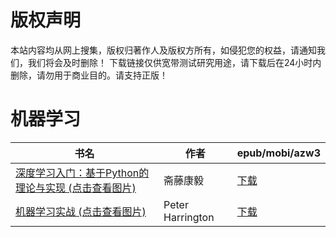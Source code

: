 # 版权声明

本站内容均从网上搜集，版权归著作人及版权方所有，如侵犯您的权益，请通知我们，我们将会及时删除！ 下载链接仅供宽带测试研究用途，请下载后在24小时内删除，请勿用于商业目的。请支持正版！

# 机器学习

| 书名 | 作者 | epub/mobi/azw3 |
| --- | --- | --- |
| [深度学习入门：基于Python的理论与实现 (点击查看图片)](https://www.dushupai.com/attachment/2024/06/06/6219bce39fd6930b.jpg) | 斋藤康毅 | [下载](https://url89.ctfile.com/f/31084289-1357034164-652cd3?p=8866) |
| [机器学习实战 (点击查看图片)](https://www.dushupai.com/attachment/2024/06/04/ac569916208bd34a.jpg) | Peter Harrington | [下载](https://url89.ctfile.com/f/31084289-1357021075-0d6e7c?p=8866) |
